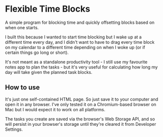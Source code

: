 # Flexible Time Blocks
A simple program for blocking time and quickly offsetting blocks based on when one starts.

I built this because I wanted to start time blocking but I wake up at a different time every day, and I didn't want to have to drag every time block on my calendar to a different time depending on when I woke up (or if certain things go long or short).

It's not meant as a standalone productivity tool - I still use my favourite notes app to plan the tasks - but it's very useful for calculating how long my day will take given the planned task blocks.

## How to use
It's just one self-contained HTML page. So just save it to your computer and open it in any browser. I've only tested it on a Chromium-based browser on Mac but I would expect it to work on all platforms.

The tasks you create are saved via the browser's Web Storage API, and so will persist in your browser's storage until they're cleared it from Developer Settings.
